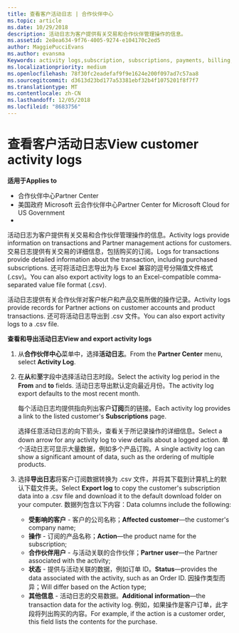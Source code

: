 ```yaml
---
title: 查看客户活动日志 | 合作伙伴中心
ms.topic: article
ms.date: 10/29/2018
description: 活动日志为客户提供有关交易和合作伙伴管理操作的信息。
ms.assetid: 2e8ea634-9f76-4005-9274-e104170c2ed5
author: MaggiePucciEvans
ms.author: evansma
Keywords: activity logs,subscription, subscriptions, payments, billing, transactions
ms.localizationpriority: medium
ms.openlocfilehash: 78f30fc2eadefaf9f9e1624e200f097ad7c57aa8
ms.sourcegitcommit: d3613d23bd177a53381ebf32b4f1075201f8f7f7
ms.translationtype: MT
ms.contentlocale: zh-CN
ms.lasthandoff: 12/05/2018
ms.locfileid: "8683756"
---
```

# <a name="view-customer-activity-logs"></a><span data-ttu-id="c691b-103">查看客户活动日志</span><span class="sxs-lookup"><span data-stu-id="c691b-103">View customer activity logs</span></span>

**<span data-ttu-id="c691b-104">适用于</span><span class="sxs-lookup"><span data-stu-id="c691b-104">Applies to</span></span>**

-  <span data-ttu-id="c691b-105">合作伙伴中心</span><span class="sxs-lookup"><span data-stu-id="c691b-105">Partner Center</span></span>
-  <span data-ttu-id="c691b-106">美国政府 Microsoft 云合作伙伴中心</span><span class="sxs-lookup"><span data-stu-id="c691b-106">Partner Center for Microsoft Cloud for US Government</span></span>
-  


<span data-ttu-id="c691b-107">活动日志为客户提供有关交易和合作伙伴管理操作的信息。</span><span class="sxs-lookup"><span data-stu-id="c691b-107">Activity logs provide information on transactions and Partner management actions for customers.</span></span> <span data-ttu-id="c691b-108">交易日志提供有关交易的详细信息，包括购买的订阅。</span><span class="sxs-lookup"><span data-stu-id="c691b-108">Logs for transactions provide detailed information about the transaction, including purchased subscriptions.</span></span> <span data-ttu-id="c691b-109">还可将活动日志导出为与 Excel 兼容的逗号分隔值文件格式 (.csv)。</span><span class="sxs-lookup"><span data-stu-id="c691b-109">You can also export activity logs to an Excel-compatible comma-separated value file format (.csv).</span></span>

<span data-ttu-id="c691b-110">活动日志提供有关合作伙伴对客户帐户和产品交易所做的操作记录。</span><span class="sxs-lookup"><span data-stu-id="c691b-110">Activity logs provide records for Partner actions on customer accounts and product transactions.</span></span> <span data-ttu-id="c691b-111">还可将活动日志导出到 .csv 文件。</span><span class="sxs-lookup"><span data-stu-id="c691b-111">You can also export activity logs to a .csv file.</span></span>

**<span data-ttu-id="c691b-112">查看和导出活动日志</span><span class="sxs-lookup"><span data-stu-id="c691b-112">View and export activity logs</span></span>**

1.  <span data-ttu-id="c691b-113">从**合作伙伴中心**菜单中，选择**活动日志**。</span><span class="sxs-lookup"><span data-stu-id="c691b-113">From the **Partner Center** menu, select **Activity Log**.</span></span>
2.  <span data-ttu-id="c691b-114">在**从**和**至**字段中选择活动日志时段。</span><span class="sxs-lookup"><span data-stu-id="c691b-114">Select the activity log period in the **From** and **to** fields.</span></span> <span data-ttu-id="c691b-115">活动日志导出默认定向最近月份。</span><span class="sxs-lookup"><span data-stu-id="c691b-115">The activity log export defaults to the most recent month.</span></span>

    <span data-ttu-id="c691b-116">每个活动日志均提供指向列出客户**订阅**页的链接。</span><span class="sxs-lookup"><span data-stu-id="c691b-116">Each activity log provides a link to the listed customer's **Subscriptions** page.</span></span>

    <span data-ttu-id="c691b-117">选择任意活动日志的向下箭头，查看关于所记录操作的详细信息。</span><span class="sxs-lookup"><span data-stu-id="c691b-117">Select a down arrow for any activity log to view details about a logged action.</span></span> <span data-ttu-id="c691b-118">单个活动日志可显示大量数据，例如多个产品订购。</span><span class="sxs-lookup"><span data-stu-id="c691b-118">A single activity log can show a significant amount of data, such as the ordering of multiple products.</span></span>

3.  <span data-ttu-id="c691b-119">选择**导出日志**将客户订阅数据转换为 .csv 文件，并将其下载到计算机上的默认下载文件夹。</span><span class="sxs-lookup"><span data-stu-id="c691b-119">Select **Export log** to copy the customer's subscription data into a .csv file and download it to the default download folder on your computer.</span></span> <span data-ttu-id="c691b-120">数据列包含以下内容：</span><span class="sxs-lookup"><span data-stu-id="c691b-120">Data columns include the following:</span></span>
    -   <span data-ttu-id="c691b-121">**受影响的客户** - 客户的公司名称；</span><span class="sxs-lookup"><span data-stu-id="c691b-121">**Affected customer**—the customer's company name;</span></span>
    -   <span data-ttu-id="c691b-122">**操作** - 订阅的产品名称；</span><span class="sxs-lookup"><span data-stu-id="c691b-122">**Action**—the product name for the subscription;</span></span>
    -   <span data-ttu-id="c691b-123">**合作伙伴用户** - 与活动关联的合作伙伴；</span><span class="sxs-lookup"><span data-stu-id="c691b-123">**Partner user**—the Partner associated with the activity;</span></span>
    -   <span data-ttu-id="c691b-124">**状态** - 提供与活动关联的数据，例如订单 ID。</span><span class="sxs-lookup"><span data-stu-id="c691b-124">**Status**—provides the data associated with the activity, such as an Order ID.</span></span> <span data-ttu-id="c691b-125">因操作类型而异；</span><span class="sxs-lookup"><span data-stu-id="c691b-125">Will differ based on the Action type;</span></span>
    -   <span data-ttu-id="c691b-126">**其他信息** - 活动日志的交易数据。</span><span class="sxs-lookup"><span data-stu-id="c691b-126">**Additional information**—the transaction data for the activity log.</span></span> <span data-ttu-id="c691b-127">例如，如果操作是客户订单，此字段将列出购买的内容。</span><span class="sxs-lookup"><span data-stu-id="c691b-127">For example, if the action is a customer order, this field lists the contents for the purchase.</span></span>

 

 



